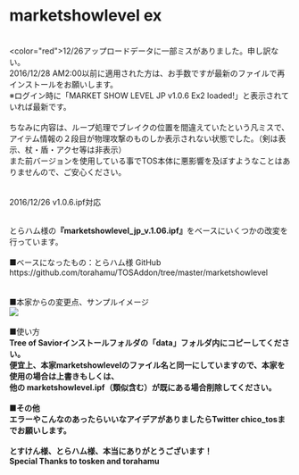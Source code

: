 # marketshowlevel ex

<br><color="red">12/26アップロードデータに一部ミスがありました。申し訳ない。</font><br>
2016/12/28 AM2:00以前に適用された方は、お手数ですが最新のファイルで再インストールをお願いします。<br>
※ログイン時に「MARKET SHOW LEVEL JP v1.0.6 Ex2 loaded!」と表示されていれば最新です。<br>
<br>
ちなみに内容は、ループ処理でブレイクの位置を間違えていたという凡ミスで、<br>
アイテム情報の２段目が物理攻撃のものしか表示されない状態でした。（剣は表示、杖・盾・アクセ等は非表示）<br>
また前バージョンを使用している事でTOS本体に悪影響を及ぼすようなことはありませんので、ご安心ください。<br>
<br>
<br>2016/12/26 v1.0.6.ipf対応<br>


<br>
とらハム様の<b>『marketshowlevel_jp_v.1.06.ipf』</b>をベースにいくつかの改変を行っています。<br>
<br>
■ベースになったもの：とらハム様 GitHub<br>
https://github.com/torahamu/TOSAddon/tree/master/marketshowlevel
<br>
<br>
<br>
■本家からの変更点、サンプルイメージ<br>
<img src="https://github.com/chicori/chicorin/blob/master/readme.jpg">
<br>
<br>
■使い方<br>
<b>Tree of Saviorインストールフォルダの「data」フォルダ内にコピーしてください。<br>
<b>便宜上、本家marketshowlevelのファイル名と同一にしていますので、本家を使用の場合は上書きもしくは、</b><br>
<b>他の marketshowlevel.ipf（類似含む）が既にある場合削除してください。</b><br>
<br>
■その他<br>
エラーやこんなのあったらいいなアイデアがありましたらTwitter chico_tosまでお願いします。<br>
<br>
とすけん様、とらハム様、本当にありがとうございます！<br>
Special Thanks to tosken and torahamu<br>
